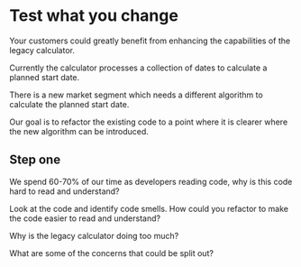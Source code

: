 # Test what you change

Your customers could greatly benefit from enhancing the capabilities of the legacy calculator.

Currently the calculator processes a collection of dates to calculate a planned start date.

There is a new market segment which needs a different algorithm to calculate the planned start date.

Our goal is to refactor the existing code to a point where it is clearer where the new algorithm can be introduced.

## Step one 

We spend 60-70% of our time as developers reading code, why is this code hard to read and understand?

Look at the code and identify code smells. How could you refactor to make the code easier to read and understand?

Why is the legacy calculator doing too much?

What are some of the concerns that could be split out?